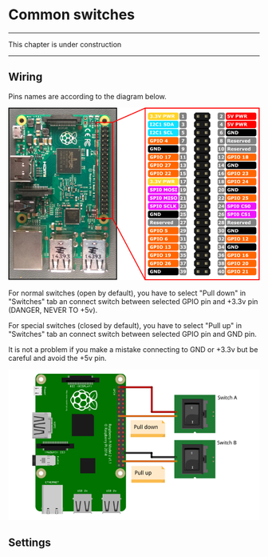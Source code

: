 # Common switches
---

This chapter is under construction

---
## Wiring

Pins names are according to the diagram below.

![](RP2_Pinout.png)

For normal switches (open by default), you have to select "Pull down" in "Switches" tab an connect switch between selected GPIO pin and +3.3v pin (DANGER, NEVER TO +5v). 

For special switches (closed by default), you have to select "Pull up" in "Switches" tab an connect switch between selected GPIO pin and GND pin.

It is not a problem if you make a mistake connecting to GND or +3.3v but be careful and avoid the +5v pin.

![](common_sw.png)

## Settings
